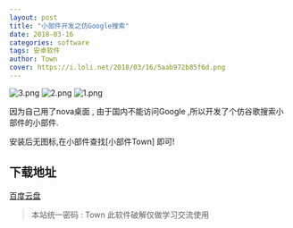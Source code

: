 ```yaml
---
layout: post
title: "小部件开发之仿Google搜索"
date: 2018-03-16
categories: software
tags: 安卓软件
author: Town
cover: https://i.loli.net/2018/03/16/5aab972b85f6d.png
---
```

![3.png](https://i.loli.net/2018/03/16/5aab972b85f6d.png)
![2.png](https://i.loli.net/2018/03/16/5aab972c22295.png)
![1.png](https://i.loli.net/2018/03/16/5aab972e7dc38.png)

因为自己用了nova桌面 , 由于国内不能访问Google ,所以开发了个仿谷歌搜索小部件的小部件.

安装后无图标,在小部件查找[小部件Town] 即可!

## 下载地址

[百度云盘](https://pan.baidu.com/s/1onyTID9gRB30eVezYu09bw)  

> 本站统一密码 : Town   此软件破解仅做学习交流使用

